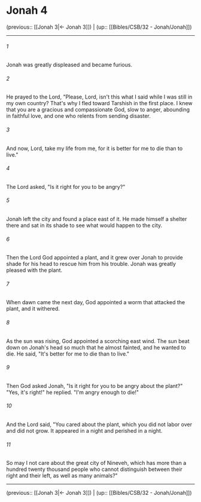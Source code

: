 # Jonah 4

(previous:: [[Jonah 3|← Jonah 3]]) | (up:: [[Bibles/CSB/32 - Jonah/Jonah]])

***


###### 1 
Jonah was greatly displeased and became furious. 

###### 2 
He prayed to the Lord, "Please, Lord, isn't this what I said while I was still in my own country? That's why I fled toward Tarshish in the first place. I knew that you are a gracious and compassionate God, slow to anger, abounding in faithful love, and one who relents from sending disaster. 

###### 3 
And now, Lord, take my life from me, for it is better for me to die than to live." 

###### 4 
The Lord asked, "Is it right for you to be angry?" 

###### 5 
Jonah left the city and found a place east of it. He made himself a shelter there and sat in its shade to see what would happen to the city. 

###### 6 
Then the Lord God appointed a plant, and it grew over Jonah to provide shade for his head to rescue him from his trouble. Jonah was greatly pleased with the plant. 

###### 7 
When dawn came the next day, God appointed a worm that attacked the plant, and it withered. 

###### 8 
As the sun was rising, God appointed a scorching east wind. The sun beat down on Jonah's head so much that he almost fainted, and he wanted to die. He said, "It's better for me to die than to live." 

###### 9 
Then God asked Jonah, "Is it right for you to be angry about the plant?" "Yes, it's right!" he replied. "I'm angry enough to die!" 

###### 10 
And the Lord said, "You cared about the plant, which you did not labor over and did not grow. It appeared in a night and perished in a night. 

###### 11 
So may I not care about the great city of Nineveh, which has more than a hundred twenty thousand people who cannot distinguish between their right and their left, as well as many animals?"

***

(previous:: [[Jonah 3|← Jonah 3]]) | (up:: [[Bibles/CSB/32 - Jonah/Jonah]])
